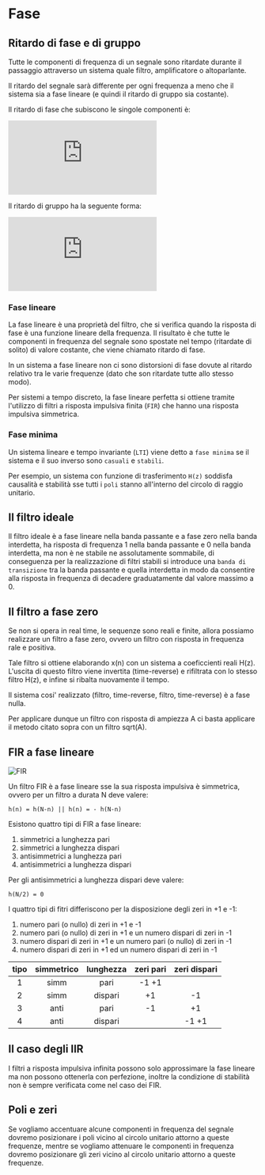 # Fase

## Ritardo di fase e di gruppo

Tutte le componenti di frequenza di un segnale sono ritardate durante il
passaggio attraverso un sistema quale filtro, amplificatore o altoparlante.

Il ritardo del segnale sarà differente per ogni frequenza a meno che il
sistema sia a fase lineare (e quindi il ritardo di gruppo sia costante).

Il ritardo di fase che subiscono le singole componenti è: 

![Phase_Delay](http://latex.codecogs.com/gif.latex?tp%28%5Comega%29%20%3D%20-%20%5Cfrac%7B%5CTheta%28%5Comega%29%7D%7B%5Comega%7D)

Il ritardo di gruppo ha la seguente forma: 

![Group_Delay](http://latex.codecogs.com/gif.latex?tg%28%5Comega%29%20%3D%20-%20%5Cfrac%7Bd%5CTheta%28%5Comega%29%7D%7Bd%5Comega%7D)

### Fase lineare

La fase lineare è una proprietà del filtro, che si verifica quando la risposta
di fase è una funzione lineare della frequenza. Il risultato è che tutte le
componenti in frequenza del segnale sono spostate nel tempo (ritardate di
solito) di valore costante, che viene chiamato ritardo di fase.

In un sistema a fase lineare non ci sono distorsioni di fase dovute al ritardo
relativo tra le varie frequenze (dato che son ritardate tutte allo stesso modo).

Per sistemi a tempo discreto, la fase lineare perfetta si ottiene tramite
l'utilizzo di filtri a risposta impulsiva finita (`FIR`) che hanno una risposta
impulsiva simmetrica.

### Fase minima

Un sistema lineare e tempo invariante (`LTI`) viene detto a `fase minima` se il
sistema e il suo inverso sono `casuali` e `stabili`.

Per esempio, un sistema con funzione di trasferimento `H(z)` soddisfa causalità
e stabilità sse tutti i `poli` stanno all'interno del circolo di raggio
unitario.

## Il filtro ideale

Il filtro ideale è a fase lineare nella banda passante e a fase zero nella banda
interdetta, ha risposta di frequenza 1 nella banda passante e 0 nella banda
interdetta, ma non è ne stabile ne assolutamente sommabile, di conseguenza per
la realizzazione di filtri stabili si introduce una `banda di transizione` tra
la banda passante e quella interdetta in modo da consentire alla risposta in
frequenza di decadere graduatamente dal valore massimo a 0. 

## Il filtro a fase zero

Se non si opera in real time, le sequenze sono reali e finite, allora possiamo
realizzare un filtro a fase zero, ovvero un filtro con risposta in frequenza
rale e positiva. 

Tale filtro si ottiene elaborando x(n) con un sistema a coeficcienti reali H(z).
L'uscita di questo filtro viene invertita (time-reverse) e rifiltrata con lo
stesso filtro H(z), e infine si ribalta nuovamente il tempo.

Il sistema cosi' realizzato (filtro, time-reverse, filtro, time-reverse) è a
fase nulla.

Per applicare dunque un filtro con risposta di ampiezza A ci basta applicare il
metodo citato sopra con un filtro sqrt(A).

## FIR a fase lineare

![FIR](https://upload.wikimedia.org/wikipedia/commons/thumb/9/9b/FIR_Filter.svg/800px-FIR_Filter.svg.png)

Un filtro FIR è a fase lineare sse la sua risposta impulsiva è simmetrica,
ovvero per un filtro a durata N deve valere: 

    h(n) = h(N-n) || h(n) = - h(N-n)

Esistono quattro tipi di FIR a fase lineare:

1. simmetrici a lunghezza pari
2. simmetrici a lunghezza dispari
3. antisimmetrici a lunghezza pari 
4. antisimmetrici a lunghezza dispari

Per gli antisimmetrici a lunghezza dispari deve valere:
    
    h(N/2) = 0

I quattro tipi di fitri differiscono per la disposizione degli zeri in +1 e -1:

1. numero pari (o nullo) di zeri in +1 e -1 
2. numero pari (o nullo) di zeri in +1 e un numero dispari di zeri in
   -1
3. numero dispari di zeri in +1 e un numero pari (o nullo) di zeri in
   -1
4. numero dispari di zeri in +1 ed un numero dispari di zeri in -1


| tipo | simmetrico | lunghezza | zeri pari  | zeri dispari |
|:----:|:----------:|:---------:|:----------:|:------------:|
| 1    |    simm    |   pari    |  -1 +1     |              |
| 2    |    simm    |  dispari  |    +1      |      -1      |
| 3    |    anti    |   pari    |    -1      |      +1      |
| 4    |    anti    |  dispari  |            |    -1 +1     |

## Il caso degli IIR

I filtri a risposta impulsiva infinita possono solo approssimare la fase lineare
ma non possono ottenerla con perfezione, inoltre la condizione di stabilità non
è sempre verificata come nel caso dei FIR.

## Poli e zeri

Se vogliamo accentuare alcune componenti in frequenza del segnale dovremo
posizionare i poli vicino al circolo unitario attorno a queste frequenze, mentre
se vogliamo attenuare le componenti in frequenza dovremo posizionare gli zeri
vicino al circolo unitario attorno a queste frequenze.

